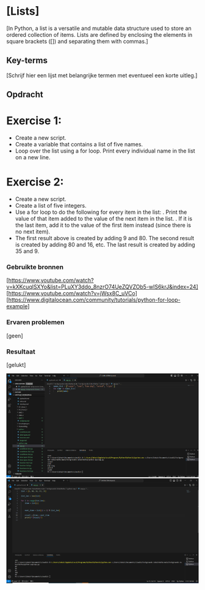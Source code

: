 # [Lists]
[In Python, a list is a versatile and mutable data structure used to store an ordered collection of items. Lists are defined by enclosing the elements in square brackets ([]) and separating them with commas.]

## Key-terms
[Schrijf hier een lijst met belangrijke termen met eventueel een korte uitleg.]

## Opdracht
# Exercise 1:
 - Create a new script.
 - Create a variable that contains a list of five names.
 - Loop over the list using a for loop. Print every individual name in the list on a new line.
# Exercise 2:
 - Create a new script.
 - Create a list of five integers.
 - Use a for loop to do the following for every item in the list:
 . Print the value of that item added to the value of the next item in the list.
 . If it is the last item, add it to the value of the first item instead (since there is no next item).
 - The first result above is created by adding 9 and 80. The second result is created by adding 80 and 16, etc. The last result is created by adding 35 and 9.
### Gebruikte bronnen
[https://www.youtube.com/watch?v=kXKcuqISXYo&list=PLuXY3ddo_8nzrO74UeZQVZOb5-wIS6krJ&index=24]
[https://www.youtube.com/watch?v=jWsx8C_uVCo]
[https://www.digitalocean.com/community/tutorials/python-for-loop-example]

### Ervaren problemen
[geen]

### Resultaat
[gelukt]

![script1](../00_includes/python/python-7.1.png)
![script2](.././00_includes/python/python-7.2.png)

